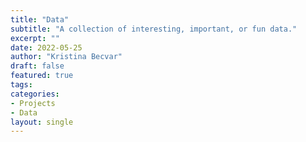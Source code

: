 ```yaml
---
title: "Data"
subtitle: "A collection of interesting, important, or fun data."
excerpt: ""
date: 2022-05-25
author: "Kristina Becvar"
draft: false
featured: true
tags:
categories:
- Projects
- Data
layout: single
---
```

